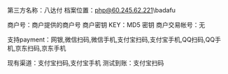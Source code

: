 第三方名称：八达付
档案位置：php@60.245.62.221\badafu

商户号：商户提供的商户号
商户密钥 KEY：MD5 密钥
商户交易帐号：无

支持payment：网银,微信扫码,微信手机,支付宝扫码,支付宝手机,QQ扫码,QQ手机,京东扫码,京东手机

现有渠道：支付宝扫码,支付宝手机
测试到账：支付宝扫码